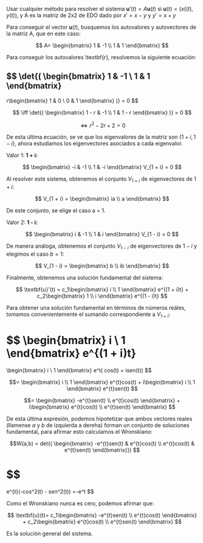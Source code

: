 Usar cualquier método para resolver el sistema $\textbf{u}'(t) = A\textbf{u}(t)$ si $\textbf{u}(t) = (x((t),y(t))$, y A es la matriz de 2x2 de EDO dado por $x' = x - y$ y $y' = x + y$

Para conseguir el vector $\textbf{u}(t)$, busquemos los autovalores y autovectores de la matriz A, que en este caso:

$$ A=
\begin{bmatrix}
1 & -1 \\
1 & 1
\end{bmatrix}
$$

Para conseguir los autovalores \textbf{r}, resolvemos la siguiente ecuación:

$$ \det{(
\begin{bmatrix}
1 & -1 \\
1 & 1
\end{bmatrix}
-
r\begin{bmatrix}
1 & 0 \\
0 & 1 
\end{bmatrix}
)} = 0 $$

$$ \iff \det{(
\begin{bmatrix}
1 - r & -1 \\
1 & 1 - r
\end{bmatrix}
)} = 0 $$

$$ \iff r^2 -2r +2 = 0 $$

De esta última ecuación, se ve que los eigenvalores de la matriz son $\{ 1 + i , 1 - i \}$, ahora estudiamos los eigenvectores asociados a cada eigenvalor.

Valor 1: $\textbf{1 + i:}$

$$ \begin{bmatrix}
-i & -1 \\
1 & -i
\end{bmatrix}
V_{1 + i} = 0 $$

Al resolver este sistema, obtenemos el conjunto $V_{1 + i}$ de eigenvectores de $1 + i$:

$$ V_{1 + i} =
\begin{bmatrix}
ia  \\
a
\end{bmatrix}
$$

De este conjunto, se elige el caso a = 1.

Valor 2: $\textbf{1 - i:}$

$$ \begin{bmatrix}
i & -1 \\
1 & i
\end{bmatrix}
V_{1 - i} = 0 $$

De manera análoga, obtenemos el conjunto $V_{1 - i}$ de eigenvectores de $1 - i$ y elegimos el caso $b=1$:

$$ V_{1 - i} =
\begin{bmatrix}
b  \\
ib
\end{bmatrix}
$$

Finalmente, obtenemos una solución fundamental del sistema:

$$ \textbf{u}'(t) =
c_1\begin{bmatrix}
i  \\
1
\end{bmatrix}
e^{(1 + i)t}
+
c_2\begin{bmatrix}
1  \\
i
\end{bmatrix}
e^{(1 - i)t}
$$

Para obtener una solución fundamental en términos de números reáles, tomamos convenientemente el sumando correspondiente a $V_{1 + i}$:

$$ 
\begin{bmatrix}
i  \\
1
\end{bmatrix}
e^{(1 + i)t}
=
\begin{bmatrix}
i  \\
1
\end{bmatrix}
e^t( cos(t) + isen(t))
$$

$$=
\begin{bmatrix}
i  \\
1
\end{bmatrix}
e^{t}cos(t)
+
i\begin{bmatrix}
i  \\
1
\end{bmatrix}
e^{t}sen(t)
$$

$$=
\begin{bmatrix}
-e^{t}sen(t) \\
e^{t}cos(t)
\end{bmatrix}
+
i\begin{bmatrix}
e^{t}cos(t) \\
e^{t}sen(t)
\end{bmatrix}
$$

De esta última expresión, podemos hipotetizar que ambos vectores reales (llamense $a$ y $b$ de izquierda a dereha) forman un conjunto de soluciones fundamental, para afirmar esto calculamos el Wronskiano:

$$W(a,b) = det{(
\begin{bmatrix}
-e^{t}sen(t) & e^{t}cos(t) \\
e^{t}cos(t) & e^{t}sen(t)
\end{bmatrix}})
$$

$$
=
e^{t}(-cos^2(t) - sen^2(t))
=-e^t
$$

Como el Wronskiano nunca es cero, podemos afirmar que:

$$ \textbf{u}(t)=
c_1\begin{bmatrix}
-e^{t}sen(t) \\
e^{t}cos(t)
\end{bmatrix}
+
c_2\begin{bmatrix}
e^{t}cos(t) \\
e^{t}sen(t)
\end{bmatrix}
$$

Es la solución general del sistema.
